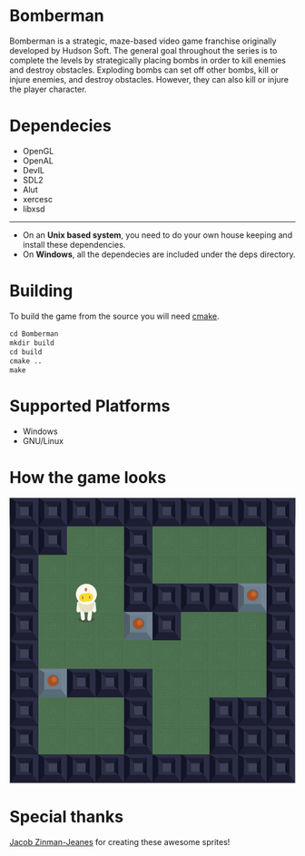 Bomberman
=========
Bomberman is a strategic, maze-based video game franchise originally developed by Hudson Soft. The general goal throughout the series is to complete the levels by strategically placing bombs in order to kill enemies and destroy obstacles. Exploding bombs can set off other bombs, kill or injure enemies, and destroy obstacles. However, they can also kill or injure the player character.

Dependecies
===========

* OpenGL
* OpenAL
* DevIL
* SDL2
* Alut
* xercesc
* libxsd

---
* On an **Unix based system**, you need to do your own house keeping and install these dependencies.
* On **Windows**, all the dependecies are included under the deps directory.

Building
===========
To build the game from the source you will need [cmake](http://www.cmake.org/). 

    cd Bomberman
    mkdir build
    cd build
    cmake ..
    make


Supported Platforms
===================

* Windows
* GNU/Linux

How the game looks
==================

![ScreenShot1](resources/screenshots/screenshot_001.png)


Special thanks
==============

[Jacob Zinman-Jeanes](http://jeanes.co/) for creating these awesome sprites!
